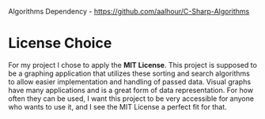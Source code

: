 Algorithms Dependency - https://github.com/aalhour/C-Sharp-Algorithms

# License Choice
For my project I chose to apply the **MIT License**. This project is supposed to be a graphing application that utilizes
these sorting and search algorithms to allow easier implementation and handling of passed data. Visual graphs have many applications
and is a great form of data representation. For how often they can be used, I want this project to be very accessible for anyone
who wants to use it, and I see the MIT License a perfect fit for that. 
